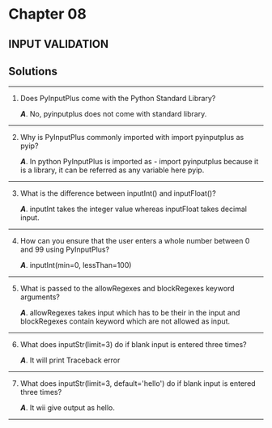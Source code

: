 
# Chapter 08

## INPUT VALIDATION

## Solutions
------------
1. Does PyInputPlus come with the Python Standard Library?

    ***A***. No, pyinputplus does not come with standard library.
-----

2. Why is PyInputPlus commonly imported with import pyinputplus as pyip?

    ***A***. In python PyInputPlus is imported as - import pyinputplus because it is a library, it can be referred as any variable here pyip.
-----

3. What is the difference between inputInt() and inputFloat()?

    ***A***. inputInt takes the integer value whereas inputFloat takes decimal input.
----

4. How can you ensure that the user enters a whole number between 0 and 99 using PyInputPlus?

    ***A***. inputInt(min=0, lessThan=100)
----------

5. What is passed to the allowRegexes and blockRegexes keyword arguments?

    ***A***.  allowRegexes takes input which has to be their in the input and blockRegexes contain keyword which are not allowed as input.
--------

6. What does inputStr(limit=3) do if blank input is entered three times?

    ***A***. It will print Traceback error
-----------

7. What does inputStr(limit=3, default='hello') do if blank input is entered three times?

    ***A***. It wii give output as hello.
-----